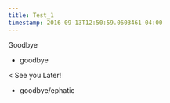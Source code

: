 ```yaml
---
title: Test_1
timestamp: 2016-09-13T12:50:59.0603461-04:00
---
```


Goodbye
* goodbye

< See you Later!
* goodbye/ephatic
